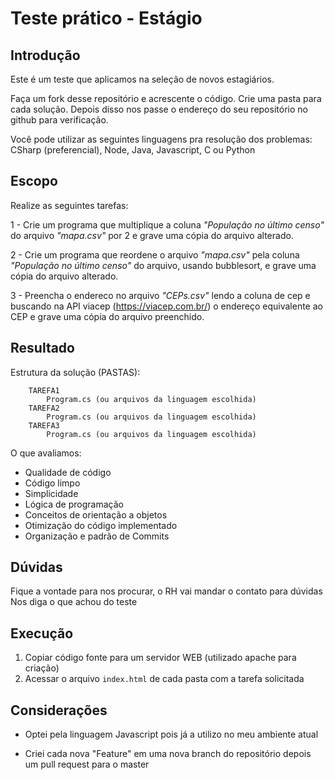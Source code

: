 # Teste prático - Estágio

## Introdução

Este é um teste que aplicamos na seleção de novos estagiários.

Faça um fork desse repositório e acrescente o código. Crie uma pasta para cada solução. Depois disso nos passe o endereço do seu repositório no github para verificação.

Você pode utilizar as seguintes linguagens pra resolução dos problemas: CSharp (preferencial), Node, Java, Javascript, C ou Python

## Escopo

Realize as seguintes tarefas:

1 - Crie um programa que multiplique a coluna _"População no último censo"_ do arquivo _"mapa.csv"_ por 2 e grave uma cópia do arquivo alterado.

2 - Crie um programa que reordene o arquivo _"mapa.csv"_ pela coluna _"População no último censo"_ do arquivo, usando bubblesort, e grave uma cópia do arquivo alterado.

3 - Preencha o endereco no arquivo _"CEPs.csv"_ lendo a coluna de cep e buscando na API viacep (https://viacep.com.br/) o endereço equivalente ao CEP e grave uma cópia do arquivo preenchido.

## Resultado

Estrutura da solução (PASTAS):

```
    TAREFA1
        Program.cs (ou arquivos da linguagem escolhida)
    TAREFA2
        Program.cs (ou arquivos da linguagem escolhida)
    TAREFA3
        Program.cs (ou arquivos da linguagem escolhida)
```

O que avaliamos:

- Qualidade de código
- Código limpo
- Simplicidade
- Lógica de programação
- Conceitos de orientação a objetos
- Otimização do código implementado
- Organização e padrão de Commits

## Dúvidas

Fique a vontade para nos procurar, o RH vai mandar o contato para dúvidas
Nos diga o que achou do teste

## Execução

1. Copiar código fonte para um servidor WEB (utilizado apache para criação)
2. Acessar o arquivo `index.html` de cada pasta com a tarefa solicitada

## Considerações

- Optei pela linguagem Javascript pois já a utilizo no meu ambiente atual

- Criei cada nova "Feature" em uma nova branch do repositório depois um pull request para o master